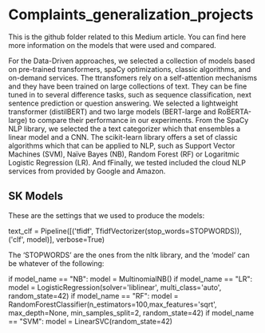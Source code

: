 # Complaints_generalization_projects

This is the github folder related to this Medium article.
You can find here more information on the models that were used and compared.

For the Data-Driven approaches, we selected a collection of models based on pre-trained transformers, spaCy optimizations, classic algorithms, and on-demand services. The ttransfomers rely on a self-attention mechanisms and they have been trained on large collections of text. They can be fine tuned in to several difference tasks, such as sequence classification, next sentence prediction or question answering. We selected a lightweight transformer (distilBERT) and two large models (BERT-large and RoBERTA-large) to compare their performance in our experiments. From the SpaCy NLP library, we selected the a text categorizer which that ensembles a linear model and a CNN. The scikit-learn library offers a set of classic algorithms which that can be applied to NLP, such as Support Vector Machines (SVM), Naïve Bayes (NB), Random Forest (RF) or Logaritmic Logistic Regression (LR). And fFinally, we tested included the cloud NLP services from provided by Google and Amazon. 

## SK Models
These are the settings that we used to produce the models:

text_clf = Pipeline([('tfidf', TfidfVectorizer(stop_words=STOPWORDS)), ('clf', model)], verbose=True)
 
The ‘STOPWORDS’ are the ones from the nltk library, and the ‘model’ can be whatever of the following:
 
if model_name == "NB":
            model = MultinomialNB()
if model_name == "LR":
            model = LogisticRegression(solver='liblinear', multi_class='auto', random_state=42)
if model_name == "RF":
            model = RandomForestClassifier(n_estimators=100,max_features='sqrt', max_depth=None, min_samples_split=2, random_state=42)
if model_name == "SVM":
            model = LinearSVC(random_state=42)
 
